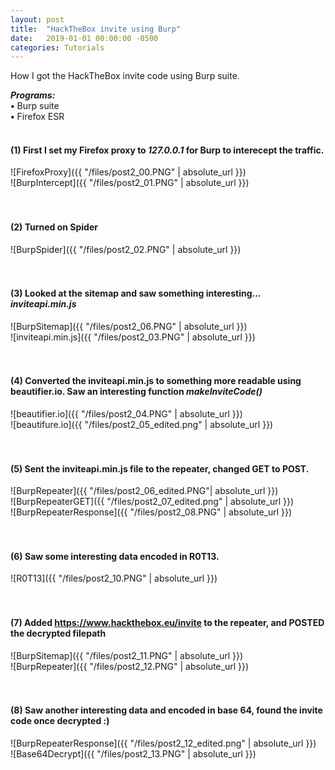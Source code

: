 ```yaml
---
layout: post
title:  "HackTheBox invite using Burp"
date:   2019-01-01 00:00:00 -0500
categories: Tutorials
---
```



How I got the HackTheBox invite code using Burp suite.


***Programs:*** <br/>
 **•** Burp suite <br/>
 **•** Firefox ESR<br/>
<br/>



#### **(1)** First I set my Firefox proxy to *127.0.0.1* for Burp to interecept the traffic.

![FirefoxProxy]({{ "/files/post2_00.PNG" | absolute_url }})<br/> 
![BurpIntercept]({{ "/files/post2_01.PNG" | absolute_url }})<br/> 
<br/>
<br/>
#### **(2)** Turned on Spider

![BurpSpider]({{ "/files/post2_02.PNG" | absolute_url }})<br/> 
<br/>
<br/>

#### **(3)** Looked at the sitemap and saw something interesting... *inviteapi.min.js*

![BurpSitemap]({{ "/files/post2_06.PNG" | absolute_url }})<br/>
![inviteapi.min.js]({{ "/files/post2_03.PNG" | absolute_url }})<br/> 
<br/>
<br/> 

#### **(4)** Converted the inviteapi.min.js to something more readable using beautifier.io. Saw an interesting function *makeInviteCode()*

![beautifier.io]({{ "/files/post2_04.PNG" | absolute_url }})<br/>
![beautifure.io]({{ "/files/post2_05_edited.png" | absolute_url }})<br/>
<br/>
<br/>

#### **(5)** Sent the inviteapi.min.js file to the repeater, changed GET to POST.

![BurpRepeater]({{ "/files/post2_06_edited.PNG"| absolute_url }})<br/>
![BurpRepeaterGET]({{ "/files/post2_07_edited.png" | absolute_url }})<br/>
![BurpRepeaterResponse]({{ "/files/post2_08.PNG" | absolute_url }})<br/>
<br/>
<br/>

#### **(6)** Saw some interesting data encoded in R0T13.

![R0T13]({{ "/files/post2_10.PNG" | absolute_url }})<br/>
<br/>
<br/>

#### **(7)** Added https://www.hackthebox.eu/invite to the repeater, and POSTED the decrypted filepath

![BurpSitemap]({{ "/files/post2_11.PNG" | absolute_url }})<br/>
![BurpRepeater]({{ "/files/post2_12.PNG" | absolute_url }})<br/>
<br/>
<br/>


#### **(8)** Saw another interesting data and encoded in base 64, found the invite code once decrypted :)

![BurpRepeaterResponse]({{ "/files/post2_12_edited.png" | absolute_url }})<br/>
![Base64Decrypt]({{ "/files/post2_13.PNG" | absolute_url }})<br/>





